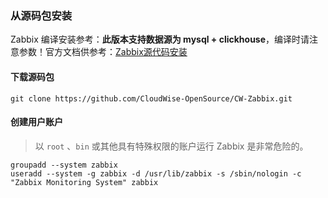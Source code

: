 ### 从源码包安装
Zabbix 编译安装参考：**此版本支持数据源为 mysql + clickhouse**，编译时请注意参数！官方文档供参考：[Zabbix源代码安装](https://www.zabbix.com/documentation/5.0/zh/manual/installation/install)

#### 下载源码包

```shell
git clone https://github.com/CloudWise-OpenSource/CW-Zabbix.git
```

#### 创建用户账户

> 以 `root` 、`bin` 或其他具有特殊权限的账户运行 Zabbix 是非常危险的。

```shell
groupadd --system zabbix
useradd --system -g zabbix -d /usr/lib/zabbix -s /sbin/nologin -c "Zabbix Monitoring System" zabbix
```
